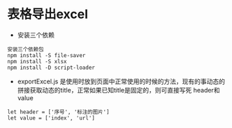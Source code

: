 # 表格导出excel
* 安装三个依赖
```bazaar
安装三个依赖包
npm install -S file-saver
npm install -S xlsx
npm install -D script-loader
```
* exportExcel.js 是使用时放到页面中正常使用的时候的方法，现有的事动态的拼接获取动态的title，正常如果已知title是固定的，则可直接写死 header和value
```bazaar
let header = ['序号', '标注的图片']
let value = ['index', 'url']
```